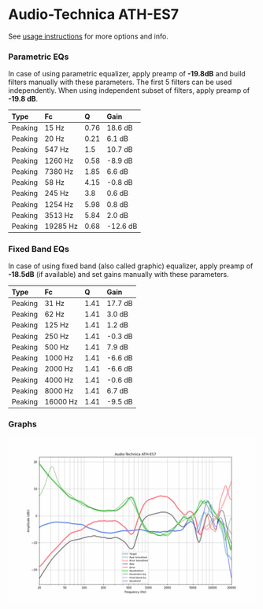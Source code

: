 # Audio-Technica ATH-ES7
See [usage instructions](https://github.com/jaakkopasanen/AutoEq#usage) for more options and info.

### Parametric EQs
In case of using parametric equalizer, apply preamp of **-19.8dB** and build filters manually
with these parameters. The first 5 filters can be used independently.
When using independent subset of filters, apply preamp of **-19.8 dB**.

| Type    | Fc       |    Q | Gain     |
|:--------|:---------|:-----|:---------|
| Peaking | 15 Hz    | 0.76 | 18.6 dB  |
| Peaking | 20 Hz    | 0.21 | 6.1 dB   |
| Peaking | 547 Hz   | 1.5  | 10.7 dB  |
| Peaking | 1260 Hz  | 0.58 | -8.9 dB  |
| Peaking | 7380 Hz  | 1.85 | 6.6 dB   |
| Peaking | 58 Hz    | 4.15 | -0.8 dB  |
| Peaking | 245 Hz   | 3.8  | 0.6 dB   |
| Peaking | 1254 Hz  | 5.98 | 0.8 dB   |
| Peaking | 3513 Hz  | 5.84 | 2.0 dB   |
| Peaking | 19285 Hz | 0.68 | -12.6 dB |

### Fixed Band EQs
In case of using fixed band (also called graphic) equalizer, apply preamp of **-18.5dB**
(if available) and set gains manually with these parameters.

| Type    | Fc       |    Q | Gain    |
|:--------|:---------|:-----|:--------|
| Peaking | 31 Hz    | 1.41 | 17.7 dB |
| Peaking | 62 Hz    | 1.41 | 3.0 dB  |
| Peaking | 125 Hz   | 1.41 | 1.2 dB  |
| Peaking | 250 Hz   | 1.41 | -0.3 dB |
| Peaking | 500 Hz   | 1.41 | 7.9 dB  |
| Peaking | 1000 Hz  | 1.41 | -6.6 dB |
| Peaking | 2000 Hz  | 1.41 | -6.6 dB |
| Peaking | 4000 Hz  | 1.41 | -0.6 dB |
| Peaking | 8000 Hz  | 1.41 | 6.7 dB  |
| Peaking | 16000 Hz | 1.41 | -9.5 dB |

### Graphs
![](./Audio-Technica%20ATH-ES7.png)